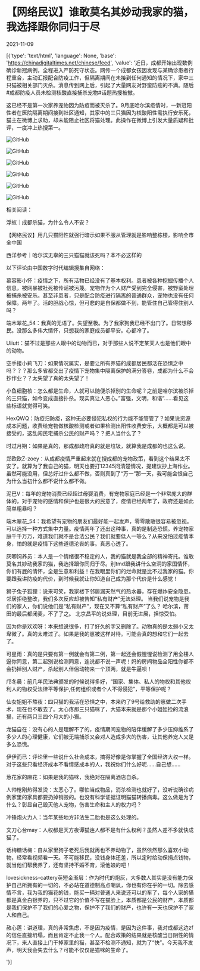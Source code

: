 # 【网络民议】谁敢莫名其妙动我家的猫，我选择跟你同归于尽

2021-11-09

[{'type': 'text/html', 'language': None, 'base': 'https://chinadigitaltimes.net/chinese/feed', 'value': '近日，成都开始出现数例确诊新冠病例，全程进入严防死守状态。网传一个成都女孩因发现与某确诊患者行程重合，主动汇报配合防疫工作，但隔离期间在未接到任何通知的情况下，家中三只猫被相关部门灭杀。消息传到网上后，引起了大量网友对野蛮防疫的不满。随后#成都防疫人员未检测核酸直接捕杀宠物#话题热搜被撤。

这已经不是第一次家养宠物因为防疫而被灭杀了。9月底哈尔滨疫情时，一新冠阳性者在医院隔离期间接到社区通知，其家中的三只猫因为核酸阳性需执行安乐死，猫主在微博上求助，却未能阻止社区将猫处理。此操作在微博上引发大量质疑和批评，一度冲上热搜第一。

![GitHub](https://chinadigitaltimes.net/chinese/files/2021/11/成都杀猫.png)

![GitHub](https://chinadigitaltimes.net/chinese/files/2021/11/成都杀猫2.jpg)

![GitHub](https://chinadigitaltimes.net/chinese/files/2021/11/成都杀猫4.jpg)

![GitHub](https://chinadigitaltimes.net/chinese/files/2021/11/成都杀猫5.jpg)

![GitHub](https://chinadigitaltimes.net/chinese/files/2021/11/成都杀猫6.jpg)

![GitHub](https://chinadigitaltimes.net/chinese/files/2021/11/成都杀猫3.jpg)

相关阅读：





浮蚁｜成都杀猫，为什么令人不安？





【网络民议】用几只猫阳性就强行暗示如果不服从管理就是影响整栋楼，影响全市全中国





西洋参考｜哈尔滨无辜的三只猫猫就该死吗？本不必这样的





以下评论由中国数字时代编辑搜集自网络：



慕容影小怀：疫情之下，所有活物已经没有了基本权利。患者被各种挖掘传播个人信息，被网暴被社死被传谣被污蔑。宠物作为个人财产受到完全侵害，被野蛮处理被捕杀被安乐。甚至非患者，只是配合防疫进行隔离的普通群众，宠物也没有任何保障。两年了。活的胆战心惊，但可悲的是自保都做不到，能管住自己管得住别人吗？

端木翠花_54：我真的无语了。失望至极。为了我家狗我已经不出门了。日常想移民。没那么多伟大情怀，只想我的家庭成员都平安。心都冷了。

Uiiutt：猫不过是那些人眼中的动物而已，对于那些人说不定某天人也是他们眼中的动物。

空手接小莉飞刀：如果情况属实，是要让所有养猫的成都居民都活在恐惧之中吗？？？那么多省都交出了疫情下宠物集中隔离保护的满分答卷，成都为什么不会抄作业？？太失望了真的太失望了！

小鱼细胞核：怎么都是生命，人就可以随便杀掉别的生命呢？之前是哈尔滨被杀掉的三只猫，如今变成直接扑杀。现实真让人恶心。&#8221;富强，文明，和谐&#8221;……看见这些标语就觉得可笑。

HexQWQ：防疫归防疫，这种无必要侵犯私权的行为能不能管管了？如果说资源成本问题，收费给宠物做核酸检测或者如果检测出阳性收费安乐，大概都是可以被接受的，这乱闯民宅捕杀公民的财产吗？？把人当什么了？

时过月朔：如果是真的，那成都政府真的就是垃圾，就算我是成都的也这么说。

郑欧欧Z-zoey：从成都疫情严重起来就在搜成都的宠物政策，看到这个结果太不安了。就算为了我自己的猫，明天也要打12345问清楚情况，提建议抄上海作业。虽然可能没用，但总好过什么都不做，否则真到了“万一”那一天，我可能会恨自己为什么当初什么都不说什么都不做。

泥巴V：每年的宠物消费已经超过母婴消费，有宠物家庭已经是一个非常庞大的群体的，对于宠物的感情和保护也是很大的民意了，疫情已经两年了，政府还是如此简单粗暴吗？

端木翠花_54：我希望有宠物的朋友们最好能一起发声，零零散散很容易被忽视。可以选择一种方式集中力量。疫情两年了还出这种事，真的是制造恐慌。养宠物家庭千千万万，难道我们就不是合法公民？我们就要低人一等么？从来没怕过疫情本身，怕的就是疫情下这些道德沦丧的事。真恶心透了。

灰唧饲养员：本人是一个情绪很不稳定的人，我的猫就是我全部的精神寄托。谁敢莫名其妙动我家的猫，我选择跟你同归于尽。别tmd跟我讲什么空洞的家国情怀，你们有屁的情怀，全是生意和利益！在我眼里你们的烂命就是比不过我家的猫。你要跟我讲防疫的代价，到时候我就让你知道自己成为那个代价是什么感觉！

狮子兔子狐狸：说来可笑，我家楼下邻居漏天然气的热水器，存在爆炸安全隐患。邻居拒绝整改，我们多次反应却被告知“私有财产”无法处理。 当我们说宠物是我们的家人，你们说他们是“私有财产”，现在又不算“私有财产”了么？ 哈尔滨，莆田的最后都闭麦，不了了之。 北京昌平的说处理，目前无进展，担惊受怕。

因为你是欢欢呀：本来想说很多，打了好久的字又删除了。动物真的是太弱小又太卑微了。真的太难过了。如果是我的崽被这样对待。可能会真的想和它们一起去了。

可星雨：真的是只要有第一例就会有第二例，第一起还会假惺惺说检测了用全楼人逼你同意，第二起别说检测同意，连说都不说一声呢！妈的房间物品全阳性你都不会扔掉别人财产，杀起别人伴侣动物来一个顶两，就是牛逼呗！

邝冬晨：前几年民法典颁发的时候说得多好，“国家、集体、私人的物权和其他权利人的物权受法律平等保护,任何组织或者个人不得侵犯”，平等保护呢？

仙女姐姐不熬夜：四只猫的我活在恐惧之中，本来约了9号给救助的崽做二次手术，现在也不敢去了。太心疼那三只猫咪了，大猫本来就是那个小姐姐捡的流浪猫，还有两只三四个月大的小猫。

龙猫自在：没有心的人是理解不了的，疫情期间宠物的陪伴缓解了多少压抑维系了多少人的心理健康，它们被无端捕杀又会对人造成多大的伤害，让其他养宠人又是多么恐慌。

伊伊而已：评论里一些说什么社会成本，搞得好像是你掌握了全国经济大权一样。对于这些只看经济成本不看情感成本的人，我祝你们什么好呢……自己想……

葱花家的麻花：如果是我的猫咪，我绝对在隔离酒店自杀。

人帅枪刚热得发烫：太恶心了。哪怕当成物品，消杀检测也就好了，没听说确诊病例家里的家具都要扔掉销毁的。也没有科学证据证明猫猫转播病毒。这么做是为了什么？彰显自己毁灭他人宠物，伤害生命和主人的权力吗？

冲锋炮火力人：当年某些地方非法生二胎也是这么处理的。

文刀心台may：人权都是天方夜谭猫连人都不是有什么权利？虽然人差不多就快成猫了。

话梅糖话梅：自从家里狗子老死后我就再也不养动物了，虽然依然那么喜欢小动物，经常看视频看一天。不可能移民，没钱身体还差，所以定时给动保捐点钱物，就当他们帮我养了，还有坚持不婚不育，滚他娘的吧！

lovesickness-cattery英短金渐层：作为时代的炮灰，大多数人其实是没有能力保护自己所拥有的一切的，不必站在道德制高点嘲讽，你也有你在乎的一切。除去感情不言，我为我的猫花的钱，能买一辆对普通人来说还可以的车了，每个人家的猫都是真金白银养的，只不过它的价值不写在猫脸上，本质都是公民的财产，本质都是我们保护不了我们的心爱之物，保护不了我们的财产，也许有一天也保护不了家人和自己。

赦心莲：讲道理，真的非常焦虑，不是因为疫情，是因为这件事，我对成都这边zf的信任直接坍塌，而且肯定不止我一个人。配合政策的结果就是核酸当日阴性的情况下，来人直接上门干掉家里的猫，甚至不检测不通知，就为了“快”。今天我不发声，明天我会失去什么？可能不仅仅是猫咪的生命了。

'}]